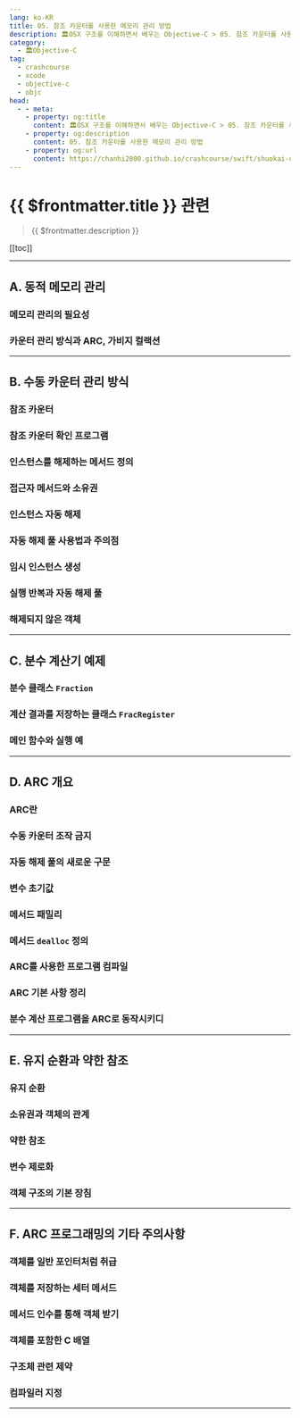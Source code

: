 ```yaml
---
lang: ko-KR
title: 05. 참조 카운터를 사용한 메모리 관리 방법
description: 🏛OSX 구조를 이해하면서 배우는 Objective-C > 05. 참조 카운터를 사용한 메모리 관리 방법
category:
  - 🏛Objective-C
tag: 
  - crashcourse
  - xcode
  - objective-c
  - objc
head:
  - - meta:
    - property: og:title
      content: 🏛OSX 구조를 이해하면서 배우는 Objective-C > 05. 참조 카운터를 사용한 메모리 관리 방법
    - property: og:description
      content: 05. 참조 카운터를 사용한 메모리 관리 방법
    - property: og:url
      content: https://chanhi2000.github.io/crashcourse/swift/shuokai-objc/05.html
---
```


# {{ $frontmatter.title }} 관련

> {{ $frontmatter.description }}

[[toc]]

---

## A. 동적 메모리 관리

### 메모리 관리의 필요성

### 카운터 관리 방식과 ARC, 가비지 컬랙션

---

## B. 수동 카운터 관리 방식

### 참조 카운터

### 참조 카운터 확인 프로그램

### 인스턴스를 해제하는 메서드 정의

### 접근자 메서드와 소유권

### 인스턴스 자동 해제

### 자동 해제 풀 사용법과 주의점

### 임시 인스턴스 생성

### 실행 반복과 자동 해제 풀

### 해제되지 않은 객체

---

## C. 분수 계산기 예제

### 분수 클래스 `Fraction`

### 계산 결과를 저장하는 클래스 `FracRegister`

### 메인 함수와 실행 예

---

## D. ARC 개요

### ARC란

### 수동 카운터 조작 금지

### 자동 해제 풀의 새로운 구문

### 변수 초기값

### 메서드 패밀리

### 메서드 `dealloc` 정의

### ARC를 사용한 프로그램 컴파일

### ARC 기본 사항 정리

### 분수 계산 프로그램을 ARC로 동작시키디

---

## E. 유지 순환과 약한 참조

### 유지 순환

### 소유권과 객체의 관계

### 약한 참조

### 변수 제로화

### 객체 구조의 기본 장침

---

## F. ARC 프로그래밍의 기타 주의사항

### 객체를 일반 포인터처럼 취급

### 객체를 저장하는 세터 메서드

### 메서드 인수를 통해 객체 받기

### 객체를 포함한 C 배열

### 구조체 관련 제약

### 컴파일러 지정

---

<TagLinks />